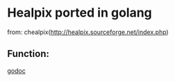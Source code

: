 # Healpix ported in golang

from: chealpix(http://healpix.sourceforge.net/index.php)

## Function:

[godoc](https://godoc.org/github.com/hebl/healpg)
